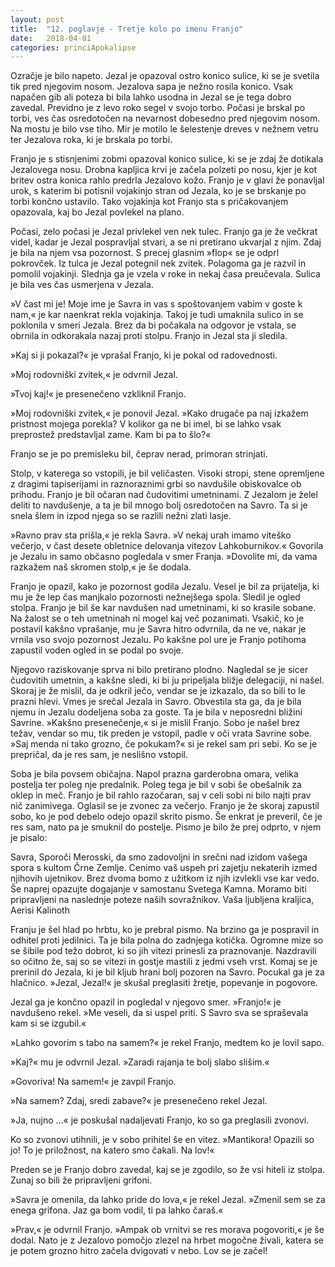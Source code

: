 ```yaml
---
layout: post
title:  "12. poglavje - Tretje kolo po imenu Franjo"
date:   2018-04-01
categories: princiApokalipse
---
```

Ozračje je bilo napeto. Jezal je opazoval ostro konico sulice, ki se je svetila tik pred njegovim nosom. Jezalova sapa je nežno rosila konico. Vsak napačen gib ali poteza bi bila lahko usodna in Jezal se je tega dobro zavedal. Previdno je z levo roko segel v svojo torbo. Počasi je brskal po torbi, ves čas osredotočen na nevarnost dobesedno pred njegovim nosom. Na mostu je bilo vse tiho. Mir je motilo le šelestenje dreves v nežnem vetru ter Jezalova roka, ki je brskala po torbi.

Franjo je s stisnjenimi zobmi opazoval konico sulice, ki se je zdaj že dotikala Jezalovega nosu. Drobna kapljica krvi je začela polzeti po nosu, kjer je kot britev ostra konica rahlo predrla Jezalovo kožo. Franjo je v glavi že ponavljal urok, s katerim bi potisnil vojakinjo stran od Jezala, ko je se brskanje po torbi končno ustavilo. Tako vojakinja kot Franjo sta s pričakovanjem opazovala, kaj bo Jezal povlekel na plano.

Počasi, zelo počasi je Jezal privlekel ven nek tulec. Franjo ga je že večkrat videl, kadar je Jezal pospravljal stvari, a se ni pretirano ukvarjal z njim. Zdaj je bila na njem vsa pozornost. S precej glasnim »flop« se je odprl pokrovček. Iz tulca je Jezal potegnil nek zvitek. Polagoma ga je razvil in pomolil vojakinji. Slednja ga je vzela v roke in nekaj časa preučevala. Sulica je bila ves čas usmerjena v Jezala.

»V čast mi je! Moje ime je Savra in vas s spoštovanjem vabim v goste k nam,« je kar naenkrat rekla vojakinja. Takoj je tudi umaknila sulico in se poklonila v smeri Jezala. Brez da bi počakala na odgovor je vstala, se obrnila in odkorakala nazaj proti stolpu. Franjo in Jezal sta ji sledila.

»Kaj si ji pokazal?« je vprašal Franjo, ki je pokal od radovednosti.

»Moj rodovniški zvitek,« je odvrnil Jezal. 

»Tvoj kaj!« je presenečeno vzkliknil Franjo.

»Moj rodovniški zvitek,« je ponovil Jezal. »Kako drugače pa naj izkažem pristnost mojega porekla? V kolikor ga ne bi imel, bi se lahko vsak preprostež predstavljal zame. Kam bi pa to šlo?«

Franjo se je po premisleku bil, čeprav nerad, primoran strinjati.

Stolp, v katerega so vstopili, je bil veličasten. Visoki stropi, stene opremljene z dragimi tapiserijami in raznoraznimi grbi so navdušile obiskovalce ob prihodu. Franjo je bil očaran nad čudovitimi umetninami. Z Jezalom je želel deliti to navdušenje, a ta je bil mnogo bolj osredotočen na Savro. Ta si je snela šlem in izpod njega so se razlili nežni zlati lasje.

»Ravno prav sta prišla,« je rekla Savra. »V nekaj urah imamo viteško večerjo, v čast desete obletnice delovanja vitezov Lahkoburnikov.« Govorila je Jezalu in samo občasno pogledala v smer Franja. »Dovolite mi, da vama razkažem naš skromen stolp,« je še dodala.

Franjo je opazil, kako je pozornost godila Jezalu. Vesel je bil za prijatelja, ki mu je že lep čas manjkalo pozornosti nežnejšega spola. Sledil je ogled stolpa. Franjo je bil še kar navdušen nad umetninami, ki so krasile sobane. Na žalost se o teh umetninah ni mogel kaj več pozanimati. Vsakič, ko je postavil kakšno vprašanje, mu je Savra hitro odvrnila, da ne ve, nakar je vrnila vso svojo pozornost Jezalu. Po kakšne pol ure je Franjo potihoma zapustil voden ogled in se podal po svoje.

Njegovo raziskovanje sprva ni bilo pretirano plodno. Nagledal se je sicer čudovitih umetnin, a kakšne sledi, ki bi ju pripeljala bližje delegaciji, ni našel. Skoraj je že mislil, da je odkril ječo, vendar se je izkazalo, da so bili to le prazni hlevi. Vmes je srečal Jezala in Savro. Obvestila sta ga, da je bila njemu in Jezalu dodeljena soba za goste. Ta je bila v neposredni bližini Savrine. »Kakšno presenečenje,« si je mislil Franjo. Sobo je našel brez težav, vendar so mu, tik preden je vstopil, padle v oči vrata Savrine sobe. »Saj menda ni tako grozno, če pokukam?« si je rekel sam pri sebi. Ko se je prepričal, da je res sam, je neslišno vstopil. 

Soba je bila povsem običajna. Napol prazna garderobna omara, velika postelja ter poleg nje predalnik. Poleg tega je bil v sobi še obešalnik za oklep in meč. Franjo je bil rahlo razočaran, saj v celi sobi ni bilo najti prav nič zanimivega. Oglasil se je zvonec za večerjo. Franjo je že skoraj zapustil sobo, ko je pod debelo odejo opazil skrito pismo. Še enkrat je preveril, če je res sam, nato pa je smuknil do postelje. Pismo je bilo že prej odprto, v njem je pisalo:

Savra,
	Sporoči Merosski, da smo zadovoljni in srečni nad izidom vašega spora s kultom Črne Zemlje. Cenimo vaš uspeh pri zajetju nekaterih izmed njihovih ujetnikov. Brez dvoma bomo z užitkom iz njih izvlekli vse kar vedo. Še naprej opazujte dogajanje v samostanu Svetega Kamna. Moramo biti pripravljeni na naslednje poteze naših sovražnikov. 
Vaša ljubljena kraljica, 
Aerisi Kalinoth

Franju je šel hlad po hrbtu, ko je prebral pismo. Na brzino ga je pospravil in odhitel proti jedilnici. Ta je bila polna do zadnjega kotička. Ogromne mize so se šibile pod težo dobrot, ki so jih vitezi prinesli za praznovanje. Nazdravili so očitno že, saj so se vitezi in gostje mastili z jedmi vseh vrst. Komaj se je prerinil do Jezala, ki je bil kljub hrani bolj pozoren na Savro. Pocukal ga je za hlačnico. »Jezal, Jezal!« je skušal preglasiti žretje, popevanje in pogovore.

Jezal ga je končno opazil in pogledal v njegovo smer. »Franjo!« je navdušeno rekel. »Me veseli, da si uspel priti. S Savro sva se spraševala kam si se izgubil.«

»Lahko govorim s tabo na samem?« je rekel Franjo, medtem ko je lovil sapo.

»Kaj?« mu je odvrnil Jezal. »Zaradi rajanja te bolj slabo slišim.«

»Govoriva! Na samem!« je zavpil Franjo.

»Na samem? Zdaj, sredi zabave?« je presenečeno rekel Jezal.

»Ja, nujno ...« je poskušal nadaljevati Franjo, ko so ga preglasili zvonovi.

Ko so zvonovi utihnili, je v sobo prihitel še en vitez. »Mantikora! Opazili so jo! To je priložnost, na katero smo čakali. Na lov!«

Preden se je Franjo dobro zavedal, kaj se je zgodilo, so že vsi hiteli iz stolpa. Zunaj so bili že pripravljeni grifoni.

»Savra je omenila, da lahko pride do lova,« je rekel Jezal. »Zmenil sem se za enega grifona. Jaz ga bom vodil, ti pa lahko čaraš.«

»Prav,« je odvrnil Franjo. »Ampak ob vrnitvi se res morava pogovoriti,« je še dodal. Nato je z Jezalovo pomočjo zlezel na hrbet mogočne živali, katera se je potem grozno hitro začela dvigovati v nebo. Lov se je začel! 